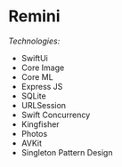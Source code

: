 # Remini 
  *Technologies:*

   - SwiftUi
   - Core Image
   - Core ML
   - Express JS
   - SQLite
   - URLSession
   - Swift Concurrency
   - Kingfisher
   - Photos 
   - AVKit
   - Singleton Pattern Design
